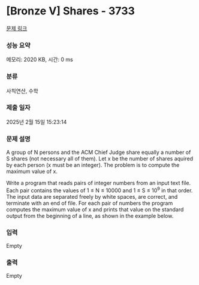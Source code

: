 # [Bronze V] Shares - 3733 

[문제 링크](https://www.acmicpc.net/problem/3733) 

### 성능 요약

메모리: 2020 KB, 시간: 0 ms

### 분류

사칙연산, 수학

### 제출 일자

2025년 2월 15일 15:23:14

### 문제 설명

<p>A group of N persons and the ACM Chief Judge share equally a number of S shares (not necessary all of them). Let x be the number of shares aquired by each person (x must be an integer). The problem is to compute the maximum value of x.</p>

<p>Write a program that reads pairs of integer numbers from an input text file. Each pair contains the values of 1 ≤ N ≤ 10000 and 1 ≤ S ≤ 10<sup>9</sup> in that order. The input data are separated freely by white spaces, are correct, and terminate with an end of file. For each pair of numbers the program computes the maximum value of x and prints that value on the standard output from the beginning of a line, as shown in the example below.</p>

### 입력 

 Empty

### 출력 

 Empty

